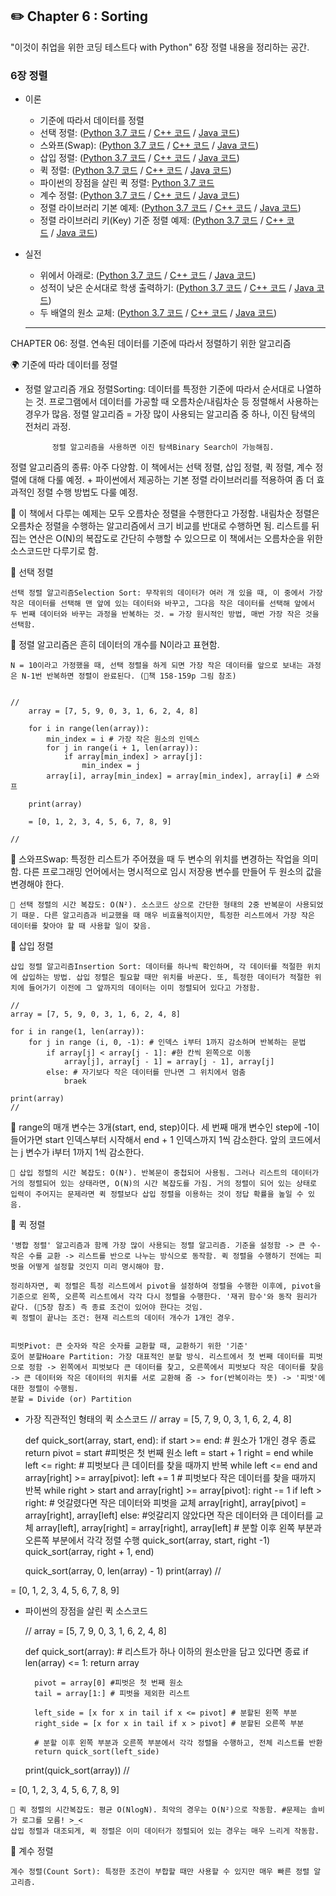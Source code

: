 ## **✏️ Chapter 6 : Sorting**
"이것이 취업을 위한 코딩 테스트다 with Python" 6장 정렬 내용을 정리하는 공간.  

### **6장 정렬**

- 이론
    - 기준에 따라서 데이터를 정렬
    - 선택 정렬: ([Python 3.7 코드](https://github.com/ndb796/python-for-coding-test/blob/master/6/1.py) / [C++ 코드](https://github.com/ndb796/python-for-coding-test/blob/master/6/1.cpp) / [Java 코드](https://github.com/ndb796/python-for-coding-test/blob/master/6/1.java))
    - 스와프(Swap): ([Python 3.7 코드](https://github.com/ndb796/python-for-coding-test/blob/master/6/2.py) / [C++ 코드](https://github.com/ndb796/python-for-coding-test/blob/master/6/2.cpp) / [Java 코드](https://github.com/ndb796/python-for-coding-test/blob/master/6/2.java))
    - 삽입 정렬: ([Python 3.7 코드](https://github.com/ndb796/python-for-coding-test/blob/master/6/3.py) / [C++ 코드](https://github.com/ndb796/python-for-coding-test/blob/master/6/3.cpp) / [Java 코드](https://github.com/ndb796/python-for-coding-test/blob/master/6/3.java))
    - 퀵 정렬: ([Python 3.7 코드](https://github.com/ndb796/python-for-coding-test/blob/master/6/4.py) / [C++ 코드](https://github.com/ndb796/python-for-coding-test/blob/master/6/4.cpp) / [Java 코드](https://github.com/ndb796/python-for-coding-test/blob/master/6/4.java))
    - 파이썬의 장점을 살린 퀵 정렬: [Python 3.7 코드](https://github.com/ndb796/python-for-coding-test/blob/master/6/5.py)
    - 계수 정렬: ([Python 3.7 코드](https://github.com/ndb796/python-for-coding-test/blob/master/6/6.py) / [C++ 코드](https://github.com/ndb796/python-for-coding-test/blob/master/6/6.cpp) / [Java 코드](https://github.com/ndb796/python-for-coding-test/blob/master/6/6.java))
    - 정렬 라이브러리 기본 예제: ([Python 3.7 코드](https://github.com/ndb796/python-for-coding-test/blob/master/6/7.py) / [C++ 코드](https://github.com/ndb796/python-for-coding-test/blob/master/6/7.cpp) / [Java 코드](https://github.com/ndb796/python-for-coding-test/blob/master/6/7.java))
    - 정렬 라이브러리 키(Key) 기준 정렬 예제: ([Python 3.7 코드](https://github.com/ndb796/python-for-coding-test/blob/master/6/9.py) / [C++ 코드](https://github.com/ndb796/python-for-coding-test/blob/master/6/9.cpp) / [Java 코드](https://github.com/ndb796/python-for-coding-test/blob/master/6/9.java))
- 실전
    - 위에서 아래로: ([Python 3.7 코드](https://github.com/ndb796/python-for-coding-test/blob/master/6/10.py) / [C++ 코드](https://github.com/ndb796/python-for-coding-test/blob/master/6/10.cpp) / [Java 코드](https://github.com/ndb796/python-for-coding-test/blob/master/6/10.java))
    - 성적이 낮은 순서대로 학생 출력하기: ([Python 3.7 코드](https://github.com/ndb796/python-for-coding-test/blob/master/6/11.py) / [C++ 코드](https://github.com/ndb796/python-for-coding-test/blob/master/6/11.cpp) / [Java 코드](https://github.com/ndb796/python-for-coding-test/blob/master/6/11.java))
    - 두 배열의 원소 교체: ([Python 3.7 코드](https://github.com/ndb796/python-for-coding-test/blob/master/6/12.py) / [C++ 코드](https://github.com/ndb796/python-for-coding-test/blob/master/6/12.cpp) / [Java 코드](https://github.com/ndb796/python-for-coding-test/blob/master/6/12.java))




    ---------


CHAPTER 06: 정렬. 연속된 데이터를 기준에 따라서 정렬하기 위한 알고리즘

🌍 기준에 따라 데이터를 정렬

- 정렬 알고리즘 개요
 정렬Sorting: 데이터를 특정한 기준에 따라서 순서대로 나열하는 것. 프로그램에서 데이터를 가공할 때 오름차순/내림차순 등 정렬해서 사용하는 경우가 많음. 정렬 알고리즘 = 가장 많이 사용되는 알고리즘 중 하나, 이진 탐색의 전처리 과정.

 			정렬 알고리즘을 사용하면 이진 탐색Binary Search이 가능해짐.

 정렬 알고리즘의 종류: 아주 다양함. 이 책에서는 선택 정렬, 삽입 정렬, 퀵 정렬, 계수 정렬에 대해 다룰 예정.
 					+ 파이썬에서 제공하는 기본 정렬 라이브러리를 적용하여 좀 더 효과적인 정렬 수행 방법도 다룰 예정.


 🧭 이 책에서 다루는 예제는 모두 오름차순 정렬을 수행한다고 가정함. 내림차순 정렬은 오름차순 정렬을 수행하는 알고리즘에서 크기 비교를 반대로 수행하면 됨. 리스트를 뒤집는 연산은 O(N)의 복잡도로 간단히 수행할 수 있으므로 이 책에서는 오름차순을 위한 소스코드만 다루기로 함.


🐲 선택 정렬

	선택 정렬 알고리즘Selection Sort: 무작위의 데이터가 여러 개 있을 때, 이 중에서 가장 작은 데이터를 선택해 맨 앞에 있는 데이터와 바꾸고, 그다음 작은 데이터를 선택해 앞에서 두 번째 데이터와 바꾸는 과정을 반복하는 것. = 가장 원시적인 방법, 매번 가장 작은 것을 선택함.

🧭 정렬 알고리즘은 흔히 데이터의 개수를 N이라고 표현함.

	N = 10이라고 가정했을 때, 선택 정렬을 하게 되면 가장 작은 데이터를 앞으로 보내는 과정은 N-1번 반복하면 정렬이 완료된다. (🧭책 158-159p 그림 참조)


	//
		array = [7, 5, 9, 0, 3, 1, 6, 2, 4, 8]

		for i in range(len(array)):
			min_index = i # 가장 작은 원소의 인덱스
			for j in range(i + 1, len(array)):
				if array[min_index] > array[j]:
					min_index = j
			array[i], array[min_index] = array[min_index], array[i] # 스와프

		print(array)

		= [0, 1, 2, 3, 4, 5, 6, 7, 8, 9]

	//

🧭 스와프Swap: 특정한 리스트가 주어졌을 때 두 변수의 위치를 변경하는 작업을 의미함. 다른 프로그래밍 언어에서는 명시적으로 임시 저장용 변수를 만들어 두 원소의 값을 변경해야 한다.

	💚 선택 정렬의 시간 복잡도: O(N²). 소스코드 상으로 간단한 형태의 2중 반복문이 사용되었기 때문. 다른 알고리즘과 비교했을 때 매우 비효율적이지만, 특정한 리스트에서 가장 작은 데이터를 찾아야 할 때 사용할 일이 잦음.



🐲 삽입 정렬

	삽입 정렬 알고리즘Insertion Sort: 데이터를 하나씩 확인하며, 각 데이터를 적절한 위치에 삽입하는 방법. 삽입 정렬은 필요할 때만 위치를 바꾼다. 또, 특정한 데이터가 적절한 위치에 들어가기 이전에 그 앞까지의 데이터는 이미 정렬되어 있다고 가정함.

	//
	array = [7, 5, 9, 0, 3, 1, 6, 2, 4, 8]

	for i in range(1, len(array)):
		for j in range (i, 0, -1): # 인덱스 i부터 1까지 감소하며 반복하는 문법
			if array[j] < array[j - 1]: #한 칸씩 왼쪽으로 이동
				array[j], array[j - 1] = array[j - 1], array[j]
			else: # 자기보다 작은 데이터를 만나면 그 위치에서 멈춤
				braek

	print(array)
	//

🧭 range의 매개 변수는 3개(start, end, step)이다. 세 번째 매개 변수인 step에 -1이 들어가면 start 인덱스부터 시작해서 end + 1 인덱스까지 1씩 감소한다. 앞의 코드에서는 j 변수가 i부터 1까지 1씩 감소한다.

	💚 삽입 정렬의 시간 복잡도: O(N²). 반복문이 중첩되어 사용됨. 그러나 리스트의 데이터가 거의 정렬되어 있는 상태라면, O(N)의 시간 복잡도를 가짐. 거의 정렬이 되어 있는 상태로 입력이 주어지는 문제라면 퀵 정렬보다 삽입 정렬을 이용하는 것이 정답 확률을 높일 수 있음.



🐲 퀵 정렬

	'병합 정렬' 알고리즘과 함께 가장 많이 사용되는 정렬 알고리즘. 기준을 설정함 -> 큰 수-작은 수를 교환 -> 리스트를 반으로 나누는 방식으로 동작함. 퀵 정렬을 수행하기 전에는 피벗을 어떻게 설정할 것인지 미리 명시해야 함.

	정리하자면, 퀵 정렬은 특정 리스트에서 pivot을 설정하여 정렬을 수행한 이후에, pivot을 기준으로 왼쪽, 오른쪽 리스트에서 각각 다시 정렬을 수행한다. '재귀 함수'와 동작 원리가 같다. (🧭5장 참조) 즉 종료 조건이 있어야 한다는 것임.
	퀵 정렬이 끝나는 조건: 현재 리스트의 데이터 개수가 1개인 경우.


	피벗Pivot: 큰 숫자와 작은 숫자를 교환할 때, 교환하기 위한 '기준'
	호어 분할Hoare Partition: 가장 대표적인 분할 방식. 리스트에서 첫 번째 데이터를 피벗으로 정함 -> 왼쪽에서 피벗보다 큰 데이터를 찾고, 오른쪽에서 피벗보다 작은 데이터를 찾음 -> 큰 데이터와 작은 데이터의 위치를 서로 교환해 줌 -> for(반복이라는 뜻) -> '피벗'에 대한 정렬이 수행됨.
	분할 = Divide (or) Partition

* 가장 직관적인 형태의 퀵 소스코드
	//
	array = [5, 7, 9, 0, 3, 1, 6, 2, 4, 8]

	def quick_sort(array, start, end):
		if start >= end: # 원소가 1개인 경우 종료
			return
		pivot = start #피벗은 첫 번째 원소
		left = start + 1
		right = end
		while left <= right:
			# 피벗보다 큰 데이터를 찾을 때까지 반복
			while left <= end and array[right] >= array[pivot]:
				left += 1
			# 피벗보다 작은 데이터를 찾을 때까지 반복
			while right > start and array[right] >= array[pivot]:
				right -= 1
			if left > right: # 엇갈렸다면 작은 데이터와 피벗을 교체
				array[right], array[pivot] = array[right], array[left]
			else: #엇갈리지 않았다면 작은 데이터와 큰 데이터를 교체
				array[left], array[right] = array[right], array[left]
		# 분할 이후 왼쪽 부분과 오른쪽 부분에서 각각 정렬 수행
		quick_sort(array, start, right -1)
		quick_sort(array, right + 1, end)

	quick_sort(array, 0, len(array) - 1)
	print(array)
	//

= [0, 1, 2, 3, 4, 5, 6, 7, 8, 9]


* 파이썬의 장점을 살린 퀵 소스코드

	//
	array = [5, 7, 9, 0, 3, 1, 6, 2, 4, 8]

	def quick_sort(array):
		# 리스트가 하나 이하의 원소만을 담고 있다면 종료
		if len(array) <= 1:
			return array

		pivot = array[0] #피벗은 첫 번째 원소
		tail = array[1:] # 피벗을 제외한 리스트

		left_side = [x for x in tail if x <= pivot] # 분할된 왼쪽 부분
		right_side = [x for x in tail if x > pivot] # 분할된 오른쪽 부분

		# 분할 이후 왼쪽 부분과 오른쪽 부분에서 각각 정렬을 수행하고, 전체 리스트를 반환
		return quick_sort(left_side)

	print(quick_sort(array))
	//


= [0, 1, 2, 3, 4, 5, 6, 7, 8, 9]

	💚 퀵 정렬의 시간복잡도: 평균 O(NlogN). 최악의 경우는 O(N²)으로 작동함. #문제는 솔비가 로그를 모름! >_<
	삽입 정렬과 대조되게, 퀵 정렬은 이미 데이터가 정렬되어 있는 경우는 매우 느리게 작동함.



🐲 계수 정렬

	계수 정렬(Count Sort): 특정한 조건이 부합할 때만 사용할 수 있지만 매우 빠른 정렬 알고리즘.
